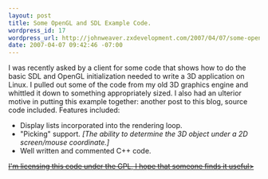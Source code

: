 ```yaml
---
layout: post
title: Some OpenGL and SDL Example Code.
wordpress_id: 17
wordpress_url: http://johnweaver.zxdevelopment.com/2007/04/07/some-opengl-and-sdl-example-code/
date: 2007-04-07 09:42:46 -07:00
---
```

I was recently asked by a client for some code that shows how to do the basic SDL and OpenGL initialization needed to write a 3D application on Linux. I pulled out some of the code from my old 3D graphics engine and whittled it down to something appropriately sized. I also had an ulterior motive in putting this example together: another post to this blog, source code included.
Features included:

 - Display lists incorporated into the rendering loop.
 - "Picking" support. <em>[The ability to determine the 3D object under a 2D screen/mouse coordinate.]</em>
 - Well written and commented C++ code.

<del><a href="http://johnweaver.zxdevelopment.com/wp-content/uploads/2007/04/sdlopenglexample.zip">I'm licensing this code under the GPL, I hope that someone finds it useful>
